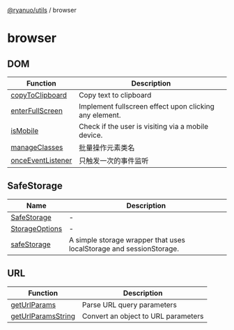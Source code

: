 [@ryanuo/utils](../index.md) / browser

# browser

## DOM

| Function | Description |
| ------ | ------ |
| [copyToClipboard](functions/copyToClipboard.md) | Copy text to clipboard |
| [enterFullScreen](functions/enterFullScreen.md) | Implement fullscreen effect upon clicking any element. |
| [isMobile](functions/isMobile.md) | Check if the user is visiting via a mobile device. |
| [manageClasses](functions/manageClasses.md) | 批量操作元素类名 |
| [onceEventListener](functions/onceEventListener.md) | 只触发一次的事件监听 |

## SafeStorage

| Name | Description |
| ------ | ------ |
| [SafeStorage](interfaces/SafeStorage.md) | - |
| [StorageOptions](interfaces/StorageOptions.md) | - |
| [safeStorage](variables/safeStorage.md) | A simple storage wrapper that uses localStorage and sessionStorage. |

## URL

| Function | Description |
| ------ | ------ |
| [getUrlParams](functions/getUrlParams.md) | Parse URL query parameters |
| [getUrlParamsString](functions/getUrlParamsString.md) | Convert an object to URL parameters |
